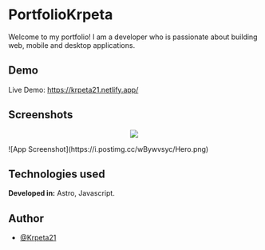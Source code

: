 
# PortfolioKrpeta
Welcome to my portfolio! I am a developer who is passionate about building web, mobile and desktop applications.


## Demo
Live Demo: https://krpeta21.netlify.app/

## Screenshots
<p align="center">
  <img src="https://i.postimg.cc/wBywvsyc/Hero.png">
</p>
<img align="center">![App Screenshot](https://i.postimg.cc/wBywvsyc/Hero.png)</img>

## Technologies used

**Developed in:** Astro, Javascript.


## Author

- [@Krpeta21](https://github.com/Krpeta21)

